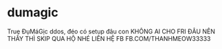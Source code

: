 # dumagic
True ĐụMáGịc ddos, đéo có setup đâu con
KHÔNG AI CHO FRI ĐÂU NÊN THẤY THÌ SKIP QUA HỘ NHÉ
LIÊN HỆ FB FB.COM/THANHMEOW33333
